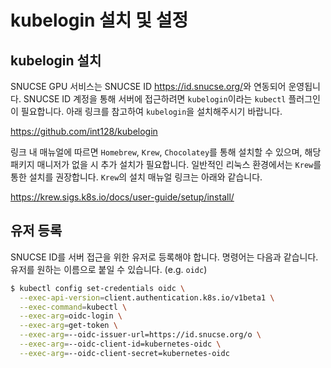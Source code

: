 # kubelogin 설치 및 설정

## kubelogin 설치

SNUCSE GPU 서비스는 SNUCSE ID <https://id.snucse.org/>와 연동되어 운영됩니다. SNUCSE ID 계정을 통해 서버에 접근하려면 `kubelogin`이라는 `kubectl` 플러그인이 필요합니다. 아래 링크를 참고하여 `kubelogin`을 설치해주시기 바랍니다.

<https://github.com/int128/kubelogin>

링크 내 매뉴얼에 따르면 `Homebrew`, `Krew`, `Chocolatey`를 통해 설치할 수 있으며, 해당 패키지 매니저가 없을 시 추가 설치가 필요합니다. 일반적인 리눅스 환경에서는 `Krew`를 통한 설치를 권장합니다. `Krew`의 설치 매뉴얼 링크는 아래와 같습니다.

<https://krew.sigs.k8s.io/docs/user-guide/setup/install/>

## 유저 등록

SNUCSE ID를 서버 접근을 위한 유저로 등록해야 합니다. 명령어는 다음과 같습니다. 유저를 원하는 이름으로 붙일 수 있습니다. (e.g. `oidc`)

```sh
$ kubectl config set-credentials oidc \
  --exec-api-version=client.authentication.k8s.io/v1beta1 \
  --exec-command=kubectl \
  --exec-arg=oidc-login \
  --exec-arg=get-token \
  --exec-arg=--oidc-issuer-url=https://id.snucse.org/o \
  --exec-arg=--oidc-client-id=kubernetes-oidc \
  --exec-arg=--oidc-client-secret=kubernetes-oidc
```
